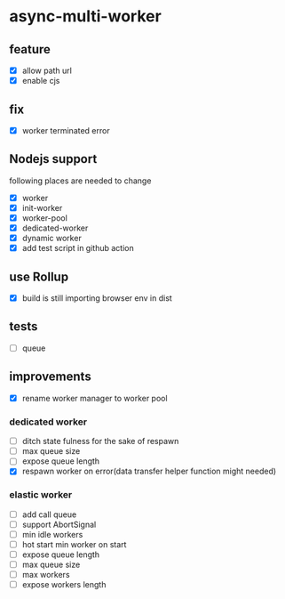 # async-multi-worker

## feature

- [x] allow path url
- [x] enable cjs

## fix

- [x] worker terminated error

## Nodejs support

following places are needed to change

- [x] worker
- [x] init-worker
- [x] worker-pool
- [x] dedicated-worker
- [x] dynamic worker
- [x] add test script in github action

## use Rollup

- [x] build is still importing browser env in dist

## tests

- [ ] queue

## improvements

- [x] rename worker manager to worker pool

### dedicated worker

- [ ] ditch state fulness for the sake of respawn
- [ ] max queue size
- [ ] expose queue length
- [x] respawn worker on error(data transfer helper function might needed)

### elastic worker

- [ ] add call queue
- [ ] support AbortSignal
- [ ] min idle workers
- [ ] hot start min worker on start
- [ ] expose queue length
- [ ] max queue size
- [ ] max workers
- [ ] expose workers length
